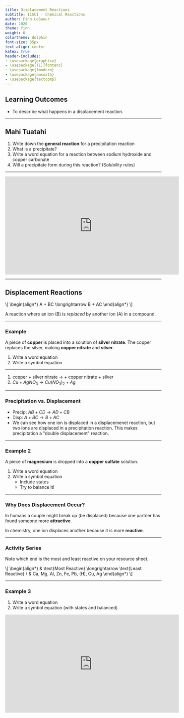 ```yaml
---
title: Displacement Reactions
subtitle: 11SCI - Chemical Reactions
author: Finn LeSueur
date: 2020
theme: finn
weight: 6
colortheme: dolphin
font-size: 35px
text-align: center
katex: true
header-includes:
- \usepackage{graphicx}
- \usepackage[T1]{fontenc}
- \usepackage{lmodern}
- \usepackage{amsmath}
- \usepackage{textcomp}
---
```


## Learning Outcomes

- To describe what happens in a displacement reaction.

---

## Mahi Tuatahi

1. Write down the __general reaction__ for a precipitation reaction
2. What is a precipitate?
3. Write a word equation for a reaction between sodium hydroxide and copper carbonate
4. Will a precipitate form during this reaction? (Solubility rules)

---

<iframe width="560" height="315" src="https://www.youtube.com/embed/2i5Lm7BMtpo" frameborder="0" allow="accelerometer; autoplay; encrypted-media; gyroscope; picture-in-picture" allowfullscreen></iframe>

---

## Displacement Reactions

\\[
\begin{align*}
    A + BC \longrightarrow B + AC
\end{align*}
\\]

A reaction where an ion (B) is _replaced_ by another ion (A) in a compound.

---

### Example

A piece of __copper__ is placed into a solution of __silver nitrate__. The copper replaces the silver, making __copper nitrate__ and __silver__.

1. Write a word equation
2. Write a symbol equation

---

1. copper + silver nitrate $\longrightarrow$ + copper nitrate + silver
2. $Cu + AgNO_{3} \longrightarrow Cu(NO_{3})_{2} + Ag$

---

### Precipitation vs. Displacement

- Precip: $AB + CD \longrightarrow AD + CB$
- Disp: $A + BC \longrightarrow B + AC$
- We can see how one ion is displaced in a displacemenet reaction, but two ions are displaced in a precipitation reaction. This makes precipitation a "double displacement" reaction.

---

### Example 2

A piece of __magnesium__ is dropped into a __copper sulfate__ solution.

1. Write a word equation
2. Write a symbol equation
    - Include states
    - Try to balance it!
    
---

### Why Does Displacement Occur?

In humans a couple might break up (be displaced) because one partner has found someone more __attractive__.

In chemistry, one ion displaces another because it is more __reactive__. 

---

### Activity Series

Note which end is the most and least reactive on your resource sheet.

\\[
\begin{align*}
    & \text{Most Reactive} \longrightarrow \text{Least Reactive} \\
    & Ca, Mg, Al, Zn, Fe, Pb, (H), Cu, Ag
\end{align*}
\\]

---

### Example 3

1. Write a word equation
2. Write a symbol equation (with states and balanced)

<iframe width="560" height="315" src="https://www.youtube.com/embed/6NrE6TZ8Fzw" frameborder="0" allow="accelerometer; autoplay; encrypted-media; gyroscope; picture-in-picture" allowfullscreen></iframe>
